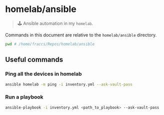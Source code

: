 # homelab/ansible

> 🕹️ Ansible automation in my `homelab`.

Commands in this document are relative to the `homelab/ansible` directory.

```sh
pwd # /home/fraccs/Repos/homelab/ansible
```

## Useful commands

### Ping all the devices in homelab

```sh
ansible homelab -m ping -i inventory.yml --ask-vault-pass
```

### Run a playbook

```sh
ansible-playbook -i inventory.yml <path_to_playbook> --ask-vault-pass
```

